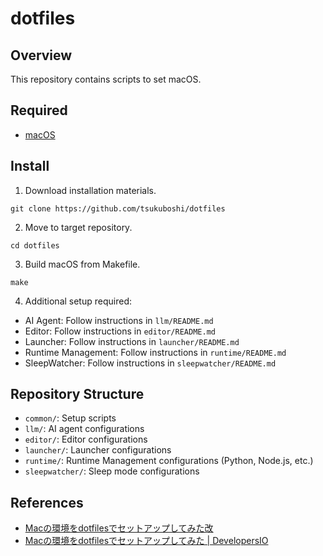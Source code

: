 # dotfiles

## Overview

This repository contains scripts to set macOS.

## Required

- [macOS](https://www.apple.com/jp/macos/)

## Install

1. Download installation materials.

```shell
git clone https://github.com/tsukuboshi/dotfiles
```

2. Move to target repository.

```shell
cd dotfiles
```

3. Build macOS from Makefile.

```shell
make
```

4. Additional setup required:

- AI Agent: Follow instructions in `llm/README.md`
- Editor: Follow instructions in `editor/README.md`
- Launcher: Follow instructions in `launcher/README.md`
- Runtime Management: Follow instructions in `runtime/README.md`
- SleepWatcher: Follow instructions in `sleepwatcher/README.md`

## Repository Structure

- `common/`: Setup scripts
- `llm/`: AI agent configurations
- `editor/`: Editor configurations
- `launcher/`: Launcher configurations
- `runtime/`: Runtime Management configurations (Python, Node.js, etc.)
- `sleepwatcher/`: Sleep mode configurations

## References

- [Macの環境をdotfilesでセットアップしてみた改](https://zenn.dev/tsukuboshi/articles/6e82aef942d9af)
- [Macの環境をdotfilesでセットアップしてみた \| DevelopersIO](https://dev.classmethod.jp/articles/joined-mac-dotfiles-customize/)

